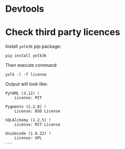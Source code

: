 # Devtools

# Check third party licences

Install `yolk3k` pip package:

    pip install yolk3k

Then execute command:

    yolk -l -f license

Output will look like:

```
PyYAML (3.12) !
    License: MIT

Pygments (2.2.0) !
    License: BSD License

SQLAlchemy (1.2.5) !
    License: MIT License

Unidecode (1.0.22) !
    License: GPL
...
```
